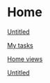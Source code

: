 # Home

[Untitled](Home%2047888bd92d42443aa9c4632e87ebe86f/Untitled%20d917a74c5604454796f38936764cfae6.csv)

[My tasks](Home%2047888bd92d42443aa9c4632e87ebe86f/My%20tasks%203018ecf14663419d840b31fa160495ba.csv)

[Home views](Home%2047888bd92d42443aa9c4632e87ebe86f/Home%20views%2080365a0e6af143bab09692ec055667b5.csv)

[Untitled](Home%2047888bd92d42443aa9c4632e87ebe86f/Untitled%2060d9f9d32ffe4365a9b2585555a2324a.csv)